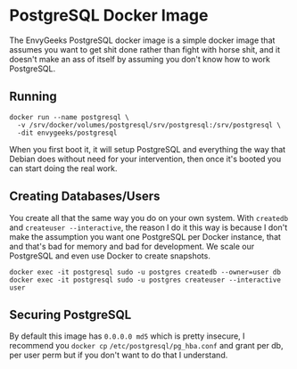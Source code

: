 # PostgreSQL Docker Image

The EnvyGeeks PostgreSQL docker image is a simple docker image that assumes
you want to get shit done rather than fight with horse shit, and it doesn't make
an ass of itself by assuming you don't know how to work PostgreSQL.

## Running

```shell
docker run --name postgresql \
  -v /srv/docker/volumes/postgresql/srv/postgresql:/srv/postgresql \
  -dit envygeeks/postgresql
```

When you first boot it, it will setup PostgreSQL and everything the way that
Debian does without need for your intervention, then once it's booted you can
start doing the real work.

## Creating Databases/Users

You create all that the same way you do on your own system. With `createdb`
and `createuser --interactive`, the reason I do it this way is because I don't
make the assumption you want one PostgreSQL per Docker instance, that and
that's bad for memory and bad for development.  We scale our PostgreSQL
and even use Docker to create snapshots.

```shell
docker exec -it postgresql sudo -u postgres createdb --owner=user db
docker exec -it postgresql sudo -u postgres createuser --interactive user
```

## Securing PostgreSQL

By default this image has `0.0.0.0 md5` which is pretty insecure, I recommend
you `docker cp` `/etc/postgresql/pg_hba.conf` and grant per db, per user perm
but if you don't want to do that I understand.
